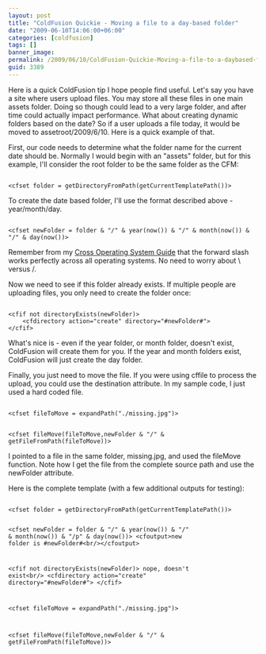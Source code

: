 ```yaml
---
layout: post
title: "ColdFusion Quickie - Moving a file to a day-based folder"
date: "2009-06-10T14:06:00+06:00"
categories: [coldfusion]
tags: []
banner_image: 
permalink: /2009/06/10/ColdFusion-Quickie-Moving-a-file-to-a-daybased-folder
guid: 3389
---
```


Here is a quick ColdFusion tip I hope people find useful. Let's say you have a site where users upload files. You may store all these files in one main assets folder. Doing so though could lead to a very large folder, and after time could actually impact performance. What about creating dynamic folders based on the date? So if a user uploads a file today, it would be moved to assetroot/2009/6/10. Here is a quick example of that.
<!--more-->
First, our code needs to determine what the folder name for the current date should be. Normally I would begin with an "assets" folder, but for this example, I'll consider the root folder to be the same folder as the CFM:

<code>
&lt;cfset folder = getDirectoryFromPath(getCurrentTemplatePath())&gt;
</code>

To create the date based folder, I'll use the format described above - year/month/day.

<code>
&lt;cfset newFolder = folder & "/" & year(now()) & "/" & month(now()) & "/" & day(now())&gt;
</code>

Remember from my <a href="http://www.raymondcamden.com/page.cfm/Cross-Operating-System-ColdFusion-Development-Guid">Cross Operating System Guide</a> that the forward slash works perfectly across all operating systems. No need to worry about \ versus /. 

Now we need to see if this folder already exists. If multiple people are uploading files, you only need to create the folder once:

<code>
&lt;cfif not directoryExists(newFolder)&gt;
	&lt;cfdirectory action="create" directory="#newFolder#"&gt;
&lt;/cfif&gt;
</code>

What's nice is - even if the year folder, or month folder, doesn't exist, ColdFusion will create them for you. If the year and month folders exist, ColdFusion will just create the day folder. 

Finally, you just need to move the file. If you were using cffile to process the upload, you could use the destination attribute. In my sample code, I just used a hard coded file.

<code>
&lt;cfset fileToMove = expandPath("./missing.jpg")&gt;

&lt;cfset fileMove(fileToMove,newFolder & "/" & getFileFromPath(fileToMove))&gt;
</code>

I pointed to a file in the same folder, missing.jpg, and used the fileMove function. Note how I get the file from the complete source path and use the newFolder attribute. 

Here is the complete template (with a few additional outputs for testing):

<code>
&lt;cfset folder = getDirectoryFromPath(getCurrentTemplatePath())&gt;

&lt;cfset newFolder = folder & "/" & year(now()) & "/" & month(now()) & "/p" & day(now())&gt;
&lt;cfoutput&gt;new folder is #newFolder#&lt;br/&gt;&lt;/cfoutput&gt;

&lt;cfif not directoryExists(newFolder)&gt;
	nope, doesn't exist&lt;br/&gt;
	&lt;cfdirectory action="create" directory="#newFolder#"&gt;
&lt;/cfif&gt;

&lt;cfset fileToMove = expandPath("./missing.jpg")&gt;

&lt;cfset fileMove(fileToMove,newFolder & "/" & getFileFromPath(fileToMove))&gt;
</code>